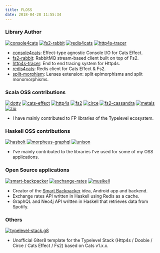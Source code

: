 ```yaml
---
title: FLOSS
date: 2018-04-28 11:55:34
---
```


### Library Author

[![console4cats](/img/floss/cats.png)](https://console4cats.profunktor.dev/)   [![fs2-rabbit](/img/floss/fs2-rabbit.png)](https://fs2-rabbit.profunktor.dev/)   [![redis4cats](/img/floss/redis4cats.png)](https://redis4cats.profunktor.dev/)   [![http4s-tracer](/img/floss/http4s-tracer.png)](https://http4s-tracer.profunktor.dev/)

- [console4cats](https://console4cats.profunktor.dev/): Effect-type agnostic Console I/O for Cats Effect.
- [fs2-rabbit](https://fs2-rabbit.profunktor.dev/): RabbitMQ stream-based client built on top of Fs2.
- [http4s-tracer](https://http4s-tracer.profunktor.dev/): End to end tracing system for Http4s.
- [redis4cats](https://redis4cats.profunktor.dev/): Redis client for Cats Effect & Fs2.
- [split-morphism](http://hackage.haskell.org/package/split-morphism-0.1.0.0): Lenses extension: split epimorphisms and split monomorphisms.

### Scala OSS contributions

[![dotty](/img/floss/dotty.png)](https://github.com/lampepfl/dotty/graphs/contributors)    [![cats-effect](/img/floss/cats.png)](https://github.com/typelevel/cats-effect/graphs/contributors)    [![http4s](/img/floss/http4s.png)](https://github.com/http4s/http4s/graphs/contributors)    [![fs2](/img/floss/fs2.png)](https://github.com/functional-streams-for-scala/fs2/graphs/contributors)    [![circe](/img/floss/circe.png)](https://github.com/circe/circe/graphs/contributors)    [![fs2-cassandra](/img/floss/cassandra.png)](https://github.com/Spinoco/fs2-cassandra/graphs/contributors)    [![metals](/img/floss/metals.png)](https://scalameta.org/metals/)    [![zio](/img/floss/zio.png)](https://scalaz.github.io/scalaz-zio/)

- I have mainly contributed to FP libraries of the Typelevel ecosystem.

### Haskell OSS contributions

[![hasbolt](/img/floss/neo4j.png)](https://github.com/zmactep/hasbolt)    [![morpheus-graphql](/img/floss/morpheus.png)](https://morpheusgraphql.com/)    [![unison](/img/floss/unison.png)](https://unisonweb.org/)

- I've mainly contributed to the libraries I've used for some of my OSS applications.

### Open Source applications

[![smart-backpacker](/img/floss/sb.png)](https://github.com/SmartBackpacker)  [![exchange-rates](/img/floss/money-exchange.png)](https://github.com/gvolpe/exchange-rates)  [![musikell](/img/floss/music.png)](https://github.com/gvolpe/musikell)

- Creator of the [Smart Backpacker](http://www.smartbackpackerapp.com/) idea, Android app and backend.
- Exchange rates API written in Haskell using Redis as a cache.
- GraphQL and Neo4j API written in Haskell that retrieves data from Spotify.

### Others

[![typelevel-stack.g8](/img/floss/typelevel.png)](https://github.com/profunktor/typelevel-stack.g8)

- Unofficial Giter8 template for the Typelevel Stack (Http4s / Doobie / Circe / Cats Effect / Fs2) based on Cats v1.x.x.
